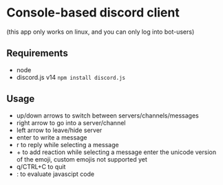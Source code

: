 # Console-based discord client
(this app only works on linux, and you can only log into bot-users)

## Requirements
 - node
 - discord.js v14
   `npm install discord.js`
## Usage
 - up/down arrows to switch between servers/channels/messages
 - right arrow to go into a server/channel
 - left arrow to leave/hide server
 - enter to write a message
 - r to reply while selecting a message
 - \+ to add reaction while selecting a message
   enter the unicode version of the emoji, custom emojis not supported yet
 - q/CTRL+C to quit
 - : to evaluate javascipt code
